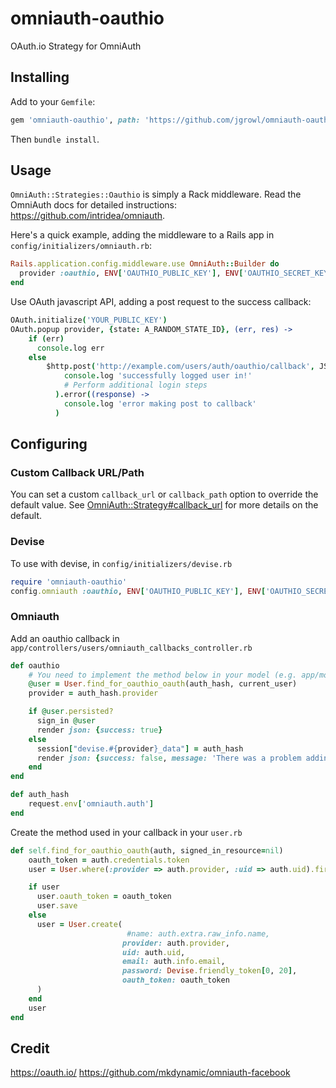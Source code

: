 omniauth-oauthio
=================

OAuth.io Strategy for OmniAuth

## Installing

Add to your `Gemfile`:

```ruby
gem 'omniauth-oauthio', path: 'https://github.com/jgrowl/omniauth-oauthio.git'
```

Then `bundle install`.

## Usage

`OmniAuth::Strategies::Oauthio` is simply a Rack middleware. Read the OmniAuth docs for detailed instructions: https://github.com/intridea/omniauth.

Here's a quick example, adding the middleware to a Rails app in `config/initializers/omniauth.rb`:

```ruby
Rails.application.config.middleware.use OmniAuth::Builder do
  provider :oauthio, ENV['OAUTHIO_PUBLIC_KEY'], ENV['OAUTHIO_SECRET_KEY']
end
```

Use OAuth javascript API, adding a post request to the success callback:

```coffeescript
OAuth.initialize('YOUR_PUBLIC_KEY')
OAuth.popup provider, {state: A_RANDOM_STATE_ID}, (err, res) ->
    if (err)
      console.log err
    else
        $http.post('http://example.com/users/auth/oauthio/callback', JSON.stringify(res)).success((response) ->
            console.log 'successfully logged user in!'
            # Perform additional login steps
          ).error((response) ->
            console.log 'error making post to callback'
          )
```

## Configuring

### Custom Callback URL/Path

You can set a custom `callback_url` or `callback_path` option to override the default value. See [OmniAuth::Strategy#callback_url](https://github.com/intridea/omniauth/blob/master/lib/omniauth/strategy.rb#L411) for more details on the default.

### Devise
To use with devise, in `config/initializers/devise.rb`

```ruby
require 'omniauth-oauthio'
config.omniauth :oauthio, ENV['OAUTHIO_PUBLIC_KEY'], ENV['OAUTHIO_SECRET_KEY']
```

### Omniauth

Add an oauthio callback in `app/controllers/users/omniauth_callbacks_controller.rb`

```ruby
def oauthio
    # You need to implement the method below in your model (e.g. app/models/user.rb)
    @user = User.find_for_oauthio_oauth(auth_hash, current_user)
    provider = auth_hash.provider

    if @user.persisted?
      sign_in @user
      render json: {success: true}
    else
      session["devise.#{provider}_data"] = auth_hash
      render json: {success: false, message: 'There was a problem adding user!'}
    end
end

def auth_hash
    request.env['omniauth.auth']
end
```

Create the method used in your callback in your `user.rb`

```ruby
def self.find_for_oauthio_oauth(auth, signed_in_resource=nil)
    oauth_token = auth.credentials.token
    user = User.where(:provider => auth.provider, :uid => auth.uid).first

    if user
      user.oauth_token = oauth_token
      user.save
    else
      user = User.create(
                          #name: auth.extra.raw_info.name,
                         provider: auth.provider,
                         uid: auth.uid,
                         email: auth.info.email,
                         password: Devise.friendly_token[0, 20],
                         oauth_token: oauth_token
      )
    end
    user
end
```

## Credit

https://oauth.io/
https://github.com/mkdynamic/omniauth-facebook
